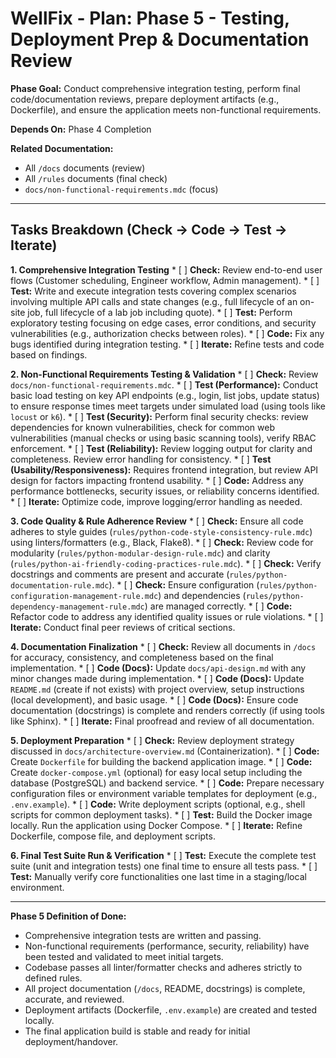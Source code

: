 # WellFix - Plan: Phase 5 - Testing, Deployment Prep & Documentation Review

**Phase Goal:** Conduct comprehensive integration testing, perform final code/documentation reviews, prepare deployment artifacts (e.g., Dockerfile), and ensure the application meets non-functional requirements.

**Depends On:** Phase 4 Completion

**Related Documentation:**
*   All `/docs` documents (review)
*   All `/rules` documents (final check)
*   `docs/non-functional-requirements.mdc` (focus)

---

## Tasks Breakdown (Check -> Code -> Test -> Iterate)

**1. Comprehensive Integration Testing**
    *   [ ] **Check:** Review end-to-end user flows (Customer scheduling, Engineer workflow, Admin management).
    *   [ ] **Test:** Write and execute integration tests covering complex scenarios involving multiple API calls and state changes (e.g., full lifecycle of an on-site job, full lifecycle of a lab job including quote).
    *   [ ] **Test:** Perform exploratory testing focusing on edge cases, error conditions, and security vulnerabilities (e.g., authorization checks between roles).
    *   [ ] **Code:** Fix any bugs identified during integration testing.
    *   [ ] **Iterate:** Refine tests and code based on findings.

**2. Non-Functional Requirements Testing & Validation**
    *   [ ] **Check:** Review `docs/non-functional-requirements.mdc`.
    *   [ ] **Test (Performance):** Conduct basic load testing on key API endpoints (e.g., login, list jobs, update status) to ensure response times meet targets under simulated load (using tools like `locust` or `k6`).
    *   [ ] **Test (Security):** Perform final security checks: review dependencies for known vulnerabilities, check for common web vulnerabilities (manual checks or using basic scanning tools), verify RBAC enforcement.
    *   [ ] **Test (Reliability):** Review logging output for clarity and completeness. Review error handling for consistency.
    *   [ ] **Test (Usability/Responsiveness):** Requires frontend integration, but review API design for factors impacting frontend usability.
    *   [ ] **Code:** Address any performance bottlenecks, security issues, or reliability concerns identified.
    *   [ ] **Iterate:** Optimize code, improve logging/error handling as needed.

**3. Code Quality & Rule Adherence Review**
    *   [ ] **Check:** Ensure all code adheres to style guides (`rules/python-code-style-consistency-rule.mdc`) using linters/formatters (e.g., Black, Flake8).
    *   [ ] **Check:** Review code for modularity (`rules/python-modular-design-rule.mdc`) and clarity (`rules/python-ai-friendly-coding-practices-rule.mdc`).
    *   [ ] **Check:** Verify docstrings and comments are present and accurate (`rules/python-documentation-rule.mdc`).
    *   [ ] **Check:** Ensure configuration (`rules/python-configuration-management-rule.mdc`) and dependencies (`rules/python-dependency-management-rule.mdc`) are managed correctly.
    *   [ ] **Code:** Refactor code to address any identified quality issues or rule violations.
    *   [ ] **Iterate:** Conduct final peer reviews of critical sections.

**4. Documentation Finalization**
    *   [ ] **Check:** Review all documents in `/docs` for accuracy, consistency, and completeness based on the final implementation.
    *   [ ] **Code (Docs):** Update `docs/api-design.md` with any minor changes made during implementation.
    *   [ ] **Code (Docs):** Update `README.md` (create if not exists) with project overview, setup instructions (local development), and basic usage.
    *   [ ] **Code (Docs):** Ensure code documentation (docstrings) is complete and renders correctly (if using tools like Sphinx).
    *   [ ] **Iterate:** Final proofread and review of all documentation.

**5. Deployment Preparation**
    *   [ ] **Check:** Review deployment strategy discussed in `docs/architecture-overview.md` (Containerization).
    *   [ ] **Code:** Create `Dockerfile` for building the backend application image.
    *   [ ] **Code:** Create `docker-compose.yml` (optional) for easy local setup including the database (PostgreSQL) and backend service.
    *   [ ] **Code:** Prepare necessary configuration files or environment variable templates for deployment (e.g., `.env.example`).
    *   [ ] **Code:** Write deployment scripts (optional, e.g., shell scripts for common deployment tasks).
    *   [ ] **Test:** Build the Docker image locally. Run the application using Docker Compose.
    *   [ ] **Iterate:** Refine Dockerfile, compose file, and deployment scripts.

**6. Final Test Suite Run & Verification**
    *   [ ] **Test:** Execute the complete test suite (unit and integration tests) one final time to ensure all tests pass.
    *   [ ] **Test:** Manually verify core functionalities one last time in a staging/local environment.

---

**Phase 5 Definition of Done:**
*   Comprehensive integration tests are written and passing.
*   Non-functional requirements (performance, security, reliability) have been tested and validated to meet initial targets.
*   Codebase passes all linter/formatter checks and adheres strictly to defined rules.
*   All project documentation (`/docs`, README, docstrings) is complete, accurate, and reviewed.
*   Deployment artifacts (Dockerfile, `.env.example`) are created and tested locally.
*   The final application build is stable and ready for initial deployment/handover. 